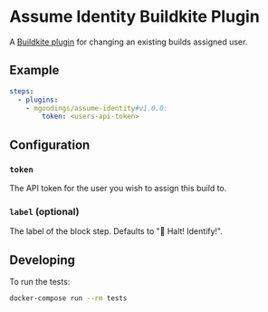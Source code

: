 # Assume Identity Buildkite Plugin

A [Buildkite plugin](https://buildkite.com/docs/agent/v3/plugins) for changing an existing builds assigned user.

## Example

```yml
steps:
  - plugins:
    - mgoodings/assume-identity#v1.0.0:
        token: <users-api-token>
```

## Configuration

### `token`

The API token for the user you wish to assign this build to.

### `label` (optional)

The label of the block step. Defaults to ":cop: Halt! Identify!".

## Developing

To run the tests:

```bash
docker-compose run --rm tests
```
